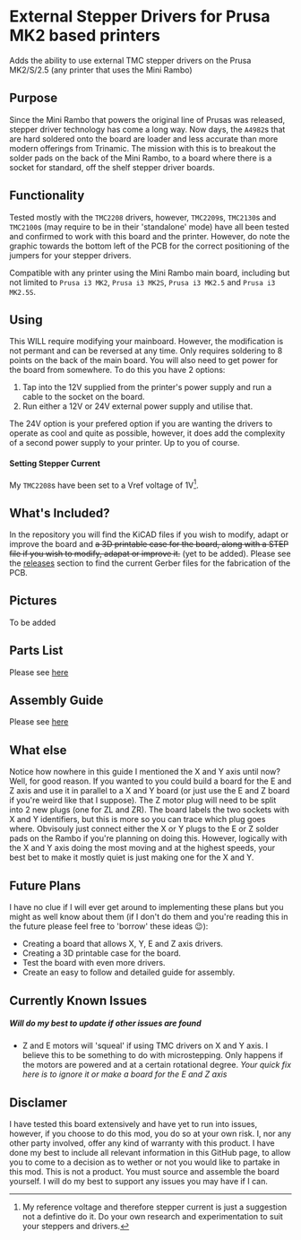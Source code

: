# External Stepper Drivers for Prusa MK2 based printers
Adds the ability to use external TMC stepper drivers on the Prusa MK2/S/2.5 (any printer that uses the Mini Rambo)

## Purpose
Since the Mini Rambo that powers the original line of Prusas was released, stepper driver technology has come a long way. Now days, the `A4982`s that are hard soldered onto the board are loader and less accurate than more modern offerings from Trinamic.
The mission with this is to breakout the solder pads on the back of the Mini Rambo, to a board where there is a socket for standard, off the shelf stepper driver boards. 

## Functionality
Tested mostly with the `TMC2208` drivers, however, `TMC2209`s, `TMC2130`s and `TMC2100`s (may require to be in their 'standalone' mode) have all been tested and confirmed to work with this board and the printer. However, do note the graphic towards the bottom left of the PCB for the correct positioning of the jumpers for your stepper drivers.

Compatible with any printer using the Mini Rambo main board, including but not limited to `Prusa i3 MK2`, `Prusa i3 MK2S`, `Prusa i3 MK2.5` and `Prusa i3 MK2.5S`.

## Using
This WILL require modifying your mainboard. However, the modification is not permant and can be reversed at any time. Only requires soldering to 8 points on the back of the main board. You will also need to get power for the board from somewhere. To do this you have 2 options:
  1. Tap into the 12V supplied from the printer's power supply and run a cable to the socket on the board.
  2. Run either a 12V or 24V external power supply and utilise that. 

The 24V option is your prefered option if you are wanting the drivers to operate as cool and quite as possible, however, it does add the complexity of a second power supply to your printer. Up to you of course.
#### Setting Stepper Current
My `TMC2208`s have been set to a Vref voltage of 1V[^1].

## What's Included?
In the repository you will find the KiCAD files if you wish to modify, adapt or improve the board and ~~a 3D printable case for the board, along with a STEP file if you wish to modify, adapat or improve it.~~ (yet to be added).
Please see the [releases](https://github.com/andrewandneil/external-stepper-prusa-mk2/releases) section to find the current Gerber files for the fabrication of the PCB.

## Pictures
To be added

## Parts List
Please see [here](/Guides/PartsList.md)

## Assembly Guide
Please see [here](/Guides/AssemblyGuide.md)

## What else
Notice how nowhere in this guide I mentioned the X and Y axis until now? Well, for good reason. If you wanted to you could build a board for the E and Z axis and use it in parallel to a X and Y board (or just use the E and Z board if you're weird like that I suppose). The Z motor plug will need to be split into 2 new plugs (one for ZL and ZR). The board labels the two sockets with X and Y identifiers, but this is more so you can trace which plug goes where. Obvisouly just connect either the X or Y plugs to the E or Z solder pads on the Rambo if you're planning on doing this.
However, logically with the X and Y axis doing the most moving and at the highest speeds, your best bet to make it mostly quiet is just making one for the X and Y.

## Future Plans
I have no clue if I will ever get around to implementing these plans but you might as well know about them (if I don't do them and you're reading this in the future please feel free to 'borrow' these ideas 😉):
  - Creating a board that allows X, Y, E and Z axis drivers.
  - Creating a 3D printable case for the board.
  - Test the board with even more drivers.
  - Create an easy to follow and detailed guide for assembly.

## Currently Known Issues
##### Will do my best to update if other issues are found
  - Z and E motors will 'squeal' if using TMC drivers on X and Y axis. I believe this to be something to do with microstepping. Only happens if the motors are powered and at a certain rotational degree. *Your quick fix here is to ignore it or make a board for the E and Z axis*

## Disclamer
I have tested this board extensively and have yet to run into issues, however, if you choose to do this mod, you do so at your own risk. I, nor any other party involved, offer any kind of warranty with this product. I have done my best to include all relevant information in this GitHub page, to allow you to come to a decision as to wether or not you would like to partake in this mod. This is not a product. You must source and assemble the board yourself. I will do my best to support any issues you may have if I can.

[^1]: My reference voltage and therefore stepper current is just a suggestion not a defintive do it. Do your own research and experimentation to suit your steppers and drivers.
